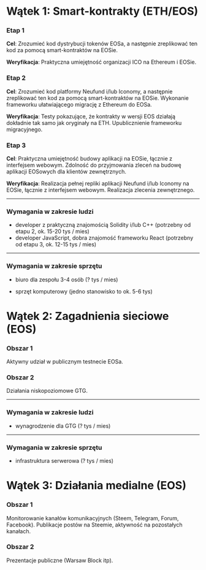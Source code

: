 # Wątek 1: Smart-kontrakty (ETH/EOS)

### Etap 1

**Cel**: Zrozumieć kod dystrybucji tokenów EOSa, a następnie zreplikować ten kod za pomocą smart-kontraktów na EOSie.

**Weryfikacja**: Praktyczna umiejętność organizacji ICO na Ethereum i EOSie.



### Etap 2

**Cel**: Zrozumieć kod platformy Neufund i/lub Iconomy, a następnie zreplikować ten kod za pomocą smart-kontraktów na EOSie. Wykonanie frameworku ułatwiającego migrację z Ethereum do EOSa.

**Weryfikacja**: Testy pokazujące, że kontrakty w wersji EOS działają dokładnie tak samo jak oryginały na ETH. Upublicznienie frameworku migracyjnego.



### Etap 3

**Cel**: Praktyczna umiejętność budowy aplikacji na EOSie, łącznie z interfejsem webowym. Zdolność do przyjmowania zleceń na budowę aplikacji EOSowych dla klientów zewnętrznych.

**Weryfikacja**: Realizacja pełnej repliki aplikacji Neufund i/lub Iconomy na EOSie, łącznie z interfejsem webowym. Realizacja zlecenia zewnętrznego.



---

### Wymagania w zakresie ludzi

* developer z praktyczną znajomością Solidity i/lub C++ (potrzebny od etapu 2, ok. 15-20 tys / mies)
* developer JavaScript, dobra znajomość frameworku React (potrzebny od etapu 3, ok. 12-15 tys / mies)

---

### Wymagania w zakresie sprzętu

* biuro dla zespołu 3-4 osób (? tys / mies)


* sprzęt komputerowy (jedno stanowisko to ok. 5-6 tys)



# Wątek 2: Zagadnienia sieciowe (EOS)

### Obszar 1

Aktywny udział w publicznym testnecie EOSa.

### Obszar 2

Działania niskopoziomowe GTG.

---

### Wymagania w zakresie ludzi

- wynagrodzenie dla GTG (? tys / mies)

------

### Wymagania w zakresie sprzętu

- infrastruktura serwerowa (? tys / mies)



# Wątek 3: Działania medialne (EOS)

### Obszar 1

Monitorowanie kanałów komunikacyjnych (Steem, Telegram, Forum, Facebook). Publikacje postów na Steemie, aktywność na pozostałych kanałach.

### Obszar 2

Prezentacje publiczne (Warsaw Block itp).